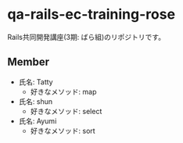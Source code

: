 # qa-rails-ec-training-rose
Rails共同開発講座(3期: ばら組)のリポジトリです。

## Member
- 氏名: Tatty
  - 好きなメソッド: map
- 氏名: shun
  - 好きなメソッド: select
- 氏名: Ayumi
  - 好きなメソッド: sort
